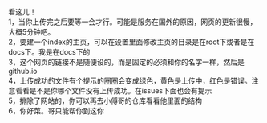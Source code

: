 看这儿！<br>
1，当你上传完之后要等一会才行。可能是服务在国外的原因，网页的更新很慢，大概5分钟吧。<br>
2，要建一个index的主页，可以在设置里面修改主页的目录是在root下或者是在docs下。我是在docs下的<br>
3，这个网页的链接不是随便设的，而是固定的必须和你的名字一样，然后是github.io<br>
4，上传成功的文件有个提示的圈圈会变成绿色，黄色是上传中，红色是错误。注意看看是不是你哪个文件没有上传成功。在issues下面也会有提示<br>
5，排除了网站的，你可以再去小傅哥的仓库看看他里面的结构<br>
6，你好菜。哥只能帮你到这你<br>
